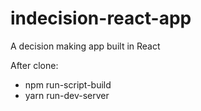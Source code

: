 # indecision-react-app
A decision making app built in React

After clone:
- npm run-script-build
- yarn run-dev-server

